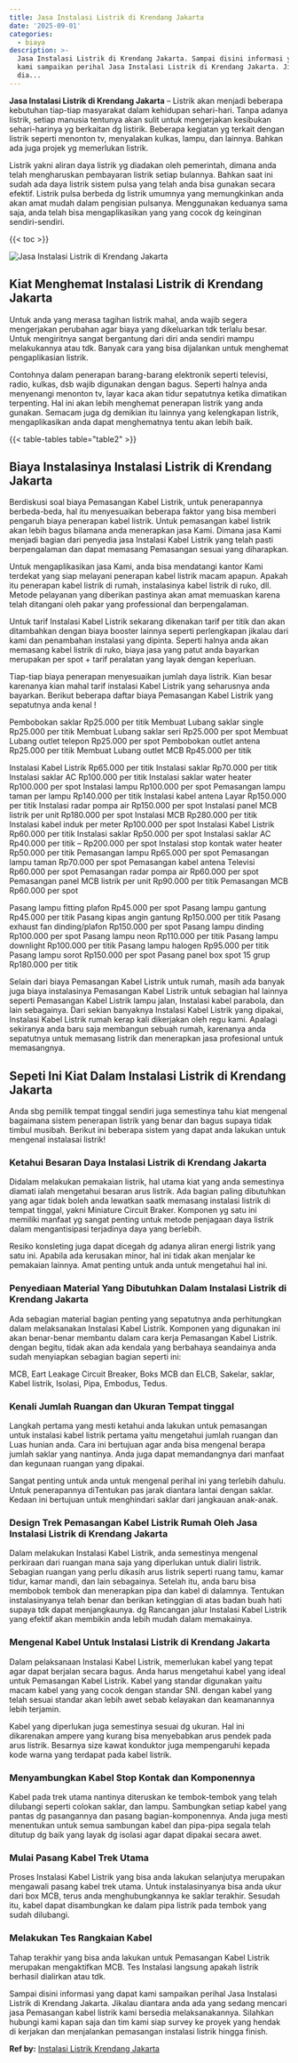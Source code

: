 ```yaml
---
title: Jasa Instalasi Listrik di Krendang Jakarta
date: '2025-09-01'
categories:
  - biaya
description: >-
  Jasa Instalasi Listrik di Krendang Jakarta. Sampai disini informasi yang dapat
  kami sampaikan perihal Jasa Instalasi Listrik di Krendang Jakarta. Jikalau
  dia...
---
```


**Jasa Instalasi Listrik di Krendang Jakarta** – Listrik akan menjadi beberapa kebutuhan tiap-tiap masyarakat dalam kehidupan sehari-hari. Tanpa adanya listrik, setiap manusia tentunya akan sulit untuk mengerjakan kesibukan sehari-harinya yg berkaitan dg listirik. Beberapa kegiatan yg terkait dengan listrik seperti menonton tv, menyalakan kulkas, lampu, dan lainnya. Bahkan ada juga projek yg memerlukan listrik.

Listrik yakni aliran daya listrik yg diadakan oleh pemerintah, dimana anda telah mengharuskan pembayaran listrik setiap bulannya. Bahkan saat ini sudah ada daya listrik sistem pulsa yang telah anda bisa gunakan secara efektif. Listrik pulsa berbeda dg listrik umumnya yang memungkinkan anda akan amat mudah dalam pengisian pulsanya. Menggunakan keduanya sama saja, anda telah bisa mengaplikasikan yang yang cocok dg keinginan sendiri-sendiri.

{{< toc >}}

![Jasa Instalasi Listrik di Krendang Jakarta](/images/instalasi-listrik-murah21.png)

## Kiat Menghemat Instalasi Listrik di Krendang Jakarta

Untuk anda yang merasa tagihan listrik mahal, anda wajib segera mengerjakan perubahan agar biaya yang dikeluarkan tdk terlalu besar. Untuk mengiritnya sangat bergantung dari diri anda sendiri mampu melakukannya atau tdk. Banyak cara yang bisa dijalankan untuk menghemat pengaplikasian listrik.

Contohnya dalam penerapan barang-barang elektronik seperti televisi, radio, kulkas, dsb wajib digunakan dengan bagus. Seperti halnya anda menyenangi menonton tv, layar kaca akan tidur sepatutnya ketika dimatikan terpenting. Hal ini akan lebih menghemat penerapan listrik yang anda gunakan. Semacam juga dg demikian itu lainnya yang kelengkapan listrik, mengaplikasikan anda dapat menghematnya tentu akan lebih baik.

{{< table-tables table="table2" >}}

## Biaya Instalasinya Instalasi Listrik di Krendang Jakarta

Berdiskusi soal biaya Pemasangan Kabel Listrik, untuk penerapannya berbeda-beda, hal itu menyesuaikan beberapa faktor yang bisa memberi pengaruh biaya penerapan kabel listrik. Untuk pemasangan kabel listrik akan lebih bagus bilamana anda menerapkan jasa Kami. Dimana jasa Kami menjadi bagian dari penyedia jasa Instalasi Kabel Listrik yang telah pasti berpengalaman dan dapat memasang Pemasangan sesuai yang diharapkan.

Untuk mengaplikasikan jasa Kami, anda bisa mendatangi kantor Kami terdekat yang siap melayani penerapan kabel listrik macam apapun. Apakah itu penerapan kabel listrik di rumah, instalasinya kabel listrik di ruko, dll. Metode pelayanan yang diberikan pastinya akan amat memuaskan karena telah ditangani oleh pakar yang professional dan berpengalaman.

Untuk tarif Instalasi Kabel Listrik sekarang dikenakan tarif per titik dan akan ditambahkan dengan biaya booster lainnya seperti perlengkapan jikalau dari kami dan penambahan instalasi yang dipinta. Seperti halnya anda akan memasang kabel listrik di ruko, biaya jasa yang patut anda bayarkan merupakan per spot + tarif peralatan yang layak dengan keperluan.

Tiap-tiap biaya penerapan menyesuaikan jumlah daya listrik. Kian besar karenanya kian mahal tarif instalasi Kabel Listrik yang seharusnya anda bayarkan. Berikut beberapa daftar biaya Pemasangan Kabel Listrik yang sepatutnya anda kenal !

Pembobokan saklar Rp25.000 per titik Membuat Lubang saklar single Rp25.000 per titik Membuat Lubang saklar seri Rp25.000 per spot Membuat Lubang outlet telepon Rp25.000 per spot Pembobokan outlet antena Rp25.000 per titik Membuat Lubang outlet MCB Rp45.000 per titik

Instalasi Kabel Listrik Rp65.000 per titik Instalasi saklar Rp70.000 per titik Instalasi saklar AC Rp100.000 per titik Instalasi saklar water heater Rp100.000 per spot Instalasi lampu Rp100.000 per spot Pemasangan lampu taman per lampu Rp140.000 per titik Instalasi kabel antena Layar Rp150.000 per titik Instalasi radar pompa air Rp150.000 per spot Instalasi panel MCB listrik per unit Rp180.000 per spot Instalasi MCB Rp280.000 per titik Instalasi kabel induk per meter Rp100.000 per spot Instalasi Kabel Listrik Rp60.000 per titik Instalasi saklar Rp50.000 per spot Instalasi saklar AC Rp40.000 per titik – Rp200.000 per spot Instalasi stop kontak water heater Rp50.000 per titik Pemasangan lampu Rp65.000 per spot Pemasangan lampu taman Rp70.000 per spot Pemasangan kabel antena Televisi Rp60.000 per spot Pemasangan radar pompa air Rp60.000 per spot Pemasangan panel MCB listrik per unit Rp90.000 per titik Pemasangan MCB Rp60.000 per spot

Pasang lampu fitting plafon Rp45.000 per spot Pasang lampu gantung Rp45.000 per titik Pasang kipas angin gantung Rp150.000 per titik Pasang exhaust fan dinding/plafon Rp150.000 per spot Pasang lampu dinding Rp100.000 per spot Pasang lampu neon Rp110.000 per titik Pasang lampu downlight Rp100.000 per titik Pasang lampu halogen Rp95.000 per titik Pasang lampu sorot Rp150.000 per spot Pasang panel box spot 15 grup Rp180.000 per titik

Selain dari biaya Pemasangan Kabel Listrik untuk rumah, masih ada banyak juga biaya instalasinya Pemasangan Kabel Listrik untuk sebagian hal lainnya seperti Pemasangan Kabel Listrik lampu jalan, Instalasi kabel parabola, dan lain sebagainya. Dari sekian banyaknya Instalasi Kabel Listrik yang dipakai, Instalasi Kabel Listrik rumah kerap kali dikerjakan oleh regu kami. Apalagi sekiranya anda baru saja membangun sebuah rumah, karenanya anda sepatutnya untuk memasang listrik dan menerapkan jasa profesional untuk memasangnya.

## Sepeti Ini Kiat Dalam Instalasi Listrik di Krendang Jakarta


Anda sbg pemilik tempat tinggal sendiri juga semestinya tahu kiat mengenal bagaimana sistem penerapan listrik yang benar dan bagus supaya tidak timbul musibah. Berikut ini beberapa sistem yang dapat anda lakukan untuk mengenal instalasai listrik!

### Ketahui Besaran Daya Instalasi Listrik di Krendang Jakarta

Didalam melakukan pemakaian listrik, hal utama kiat yang anda semestinya diamati ialah mengetahui besaran arus listrik. Ada bagian paling dibutuhkan yang agar tidak boleh anda lewatkan saatk memasang instalasi listrik di tempat tinggal, yakni Miniature Circuit Braker. Komponen yg satu ini memiliki manfaat yg sangat penting untuk metode penjagaan daya listrik dalam mengantisipasi terjadinya daya yang berlebih.

Resiko konsleting juga dapat dicegah dg adanya aliran energi listrik yang satu ini. Apabila ada kerusakan minor, hal ini tidak akan menjalar ke pemakaian lainnya. Amat penting untuk anda untuk mengetahui hal ini.

### Penyediaan Material Yang Dibutuhkan Dalam Instalasi Listrik di Krendang Jakarta

Ada sebagian material bagian penting yang sepatutnya anda perhitungkan dalam melaksanakan Instalasi Kabel Listrik. Komponen yang digunakan ini akan benar-benar membantu dalam cara kerja Pemasangan Kabel Listrik. dengan begitu, tidak akan ada kendala yang berbahaya seandainya anda sudah menyiapkan sebagian bagian seperti ini:

MCB, Eart Leakage Circuit Breaker, Boks MCB dan ELCB, Sakelar, saklar, Kabel listrik, Isolasi, Pipa, Embodus, Tedus.

### Kenali Jumlah Ruangan dan Ukuran Tempat tinggal

Langkah pertama yang mesti ketahui anda lakukan untuk pemasangan untuk instalasi kabel listrik pertama yaitu mengetahui jumlah ruangan dan Luas hunian anda. Cara ini bertujuan agar anda bisa mengenal berapa jumlah saklar yang nantinya. Anda juga dapat memandangnya dari manfaat dan kegunaan ruangan yang dipakai.

Sangat penting untuk anda untuk mengenal perihal ini yang terlebih dahulu. Untuk penerapannya diTentukan pas jarak diantara lantai dengan saklar. Kedaan ini bertujuan untuk menghindari saklar dari jangkauan anak-anak.

### Design Trek Pemasangan Kabel Listrik Rumah Oleh Jasa Instalasi Listrik di Krendang Jakarta

Dalam melakukan Instalasi Kabel Listrik, anda semestinya mengenal perkiraan dari ruangan mana saja yang diperlukan untuk dialiri listrik. Sebagian ruangan yang perlu dikasih arus listrik seperti ruang tamu, kamar tidur, kamar mandi, dan lain sebagainya. Setelah itu, anda baru bisa membobok tembok dan menerapkan pipa dan kabel di dalamnya. Tentukan instalasinyanya telah benar dan berikan ketinggian di atas badan buah hati supaya tdk dapat menjangkaunya. dg Rancangan jalur Instalasi Kabel Listrik yang efektif akan membikin anda lebih mudah dalam memakainya.

### Mengenal Kabel Untuk Instalasi Listrik di Krendang Jakarta

Dalam pelaksanaan Instalasi Kabel Listrik, memerlukan kabel yang tepat agar dapat berjalan secara bagus. Anda harus mengetahui kabel yang ideal untuk Pemasangan Kabel Listrik. Kabel yang standar digunakan yaitu macam kabel yang yang cocok dengan standar SNI. dengan kabel yang telah sesuai standar akan lebih awet sebab kelayakan dan keamanannya lebih terjamin.

Kabel yang diperlukan juga semestinya sesuai dg ukuran. Hal ini dikarenakan ampere yang kurang bisa menyebabkan arus pendek pada arus listrik. Besarnya size kawat konduktor juga mempengaruhi kepada kode warna yang terdapat pada kabel listrik.

### Menyambungkan Kabel Stop Kontak dan Komponennya

Kabel pada trek utama nantinya diteruskan ke tembok-tembok yang telah dilubangi seperti colokan saklar, dan lampu. Sambungkan setiap kabel yang pantas dg pasangannya dan pasang bagian-komponennya. Anda juga mesti menentukan untuk semua sambungan kabel dan pipa-pipa segala telah ditutup dg baik yang layak dg isolasi agar dapat dipakai secara awet.

### Mulai Pasang Kabel Trek Utama

Proses Instalasi Kabel Listrik yang bisa anda lakukan selanjutya merupakan mengawali pasang kabel trek utama. Untuk instalasinyanya bisa anda ukur dari box MCB, terus anda menghubungkannya ke saklar terakhir. Sesudah itu, kabel dapat disambungkan ke dalam pipa listrik pada tembok yang sudah dilubangi.

### Melakukan Tes Rangkaian Kabel

Tahap terakhir yang bisa anda lakukan untuk Pemasangan Kabel Listrik merupakan mengaktifkan MCB. Tes Instalasi langsung apakah listrik berhasil dialirkan atau tdk.

Sampai disini informasi yang dapat kami sampaikan perihal Jasa Instalasi Listrik di Krendang Jakarta. Jikalau diantara anda ada yang sedang mencari jasa Pemasangan kabel listrik kami bersedia melaksanakannya. Silahkan hubungi kami kapan saja dan tim kami siap survey ke proyek yang hendak di kerjakan dan menjalankan pemasangan instalasi listrik hingga finish.

**Ref by:** [Instalasi Listrik Krendang Jakarta](https://id.wikipedia.org/wiki/Instalasi)

